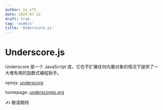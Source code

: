 ```yaml
---
author: Io_oTI
date: 2024-07-12
draft: true
tag: 'nodejs'
title: 'Underscore.js'
---
```


# Underscore.js

Underscore 是一个 JavaScript 库，它在不扩展任何内置对象的情况下提供了一大堆有用的函数式编程助手。

npmjs: [underscore](https://www.npmjs.com/package/underscore)

homepage: [underscorejs.org](http://underscorejs.org/)

✍ 敬请期待
